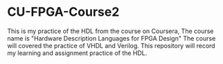 # CU-FPGA-Course2
This is my practice of the HDL from the course on Coursera, The course name is "Hardware Description Languages for FPGA Design"
The course will covered the practice of VHDL and Verilog.
This repository will record my learning and assignment practice of the HDL.

